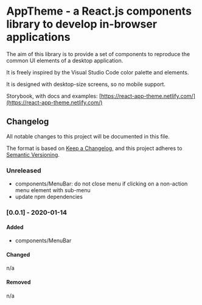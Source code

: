 # AppTheme - a React.js components library to develop in-browser applications

The aim of this library is to provide a set of components to reproduce the common UI elements of a desktop application.

It is freely inspired by the Visual Studio Code color palette and elements.

It is designed with desktop-size screens, so no mobile support.

Storybook, with docs and examples: [https://react-app-theme.netlify.com/](https://react-app-theme.netlify.com/)

## Changelog
All notable changes to this project will be documented in this file.

The format is based on [Keep a Changelog](https://keepachangelog.com/en/1.0.0/),
and this project adheres to [Semantic Versioning](https://semver.org/spec/v2.0.0.html).

### Unreleased
- components/MenuBar: do not close menu if clicking on a non-action menu element with sub-menu
- update npm dependencies

### [0.0.1] - 2020-01-14
#### Added
- components/MenuBar

#### Changed
n/a
#### Removed
n/a